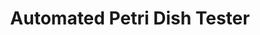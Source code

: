 ---
layout: post
title: Automated Petri Dish Tester
external: [[github, 'http://github.com/EnigMoiD/petri-test']]
short: poe-petri

importance: 1

banner-position: .6

team: 2


header: ['We designed built an Arduino-controlled petri dish scanner and controlled it with a Node API.',"It had a simple mechanical design that made it reliable and easy to control: a Servo with a light sensor turned to face the requested petri dish, and a light underneath allowed the system to determine the opacity of the dish's contents. The Node API started as an excuse to make a frontend with HTML/CSS instead of Python, but it turned into a full-on controller when I found a package that let Node talk to serial ports."]

specs: [
[code-fork, ['Arduino C', 'JavaScript', 'Node']],
[laptop, [Arduino]],
[gear, [Hobby Servo]]
]
---